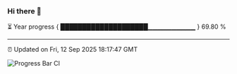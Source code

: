 ### Hi there 👋

⏳ Year progress { ████████████████████▁▁▁▁▁▁▁▁▁▁ } 69.80 %

---

⏰ Updated on Fri, 12 Sep 2025 18:17:47 GMT

![Progress Bar CI](https://github.com/liununu/liununu/workflows/Progress%20Bar%20CI/badge.svg)
